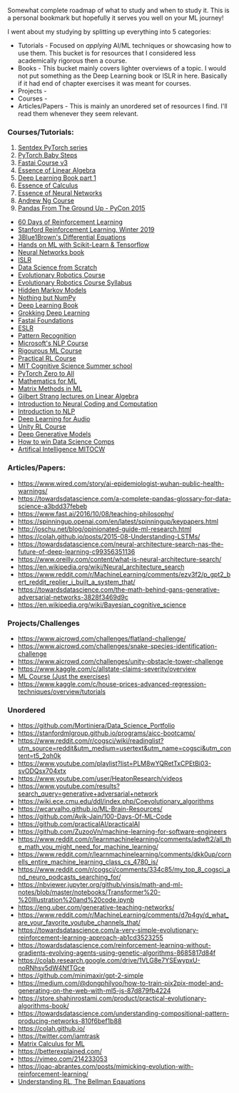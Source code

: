 Somewhat complete roadmap of what to study and when to study it. This is a personal bookmark but hopefully it serves you well on your ML journey!

I went about my studying by splitting up everything into 5 categories:
* Tutorials - Focused on *applying* AI/ML techniques or showcasing how to use them. This bucket is for resources that I considered less academically rigorous then a course.  
* Books - This bucket mainly covers lighter overviews of a topic. I would not put something as the Deep Learning book or ISLR in here. Basically if it had end of chapter exercises it was meant for courses. 
* Projects - 
* Courses - 
* Articles/Papers - This is mainly an unordered set of resources I find. I'll read them whenever they seem relevant. 



### Courses/Tutorials:
1. [Sentdex PyTorch series]()
2. [PyTorch Baby Steps](https://lelon.io/blog/2018/02/08/pytorch-with-baby-steps)
3. [Fastai Course v3]()
4. [Essence of Linear Algebra](https://www.youtube.com/watch?v=fNk_zzaMoSs&list=PLZHQObOWTQDPD3MizzM2xVFitgF8hE_ab)
5. [Deep Learning Book part 1](http://neuralnetworksanddeeplearning.com/index.html)
6. [Essence of Calculus](https://www.youtube.com/watch?v=WUvTyaaNkzM&list=PLZHQObOWTQDMsr9K-rj53DwVRMYO3t5Yr)
7. [Essence of Neural Networks](https://www.youtube.com/watch?v=aircAruvnKk&list=PLZHQObOWTQDNU6R1_67000Dx_ZCJB-3pi)
8. [Andrew Ng Course](https://www.coursera.org/learn/machine-learning)
9. [Pandas From The Ground Up - PyCon 2015](https://youtu.be/5JnMutdy6Fw)


* [60 Days of Reinforcement Learning](https://github.com/andri27-ts/Reinforcement-Learning)
* [Stanford Reinforcement Learning, Winter 2019](http://web.stanford.edu/class/cs234/CS234Win2019/index.html)
* [3Blue1Brown's Differential Equations](https://www.youtube.com/watch?v=p_di4Zn4wz4&list=PLZHQObOWTQDNPOjrT6KVlfJuKtYTftqH6)
* [Hands on ML with Scikit-Learn & Tensorflow]()
* [Neural Networks book](http://neuralnetworksanddeeplearning.com/index.html)
* [ISLR](https://www.dataschool.io/15-hours-of-expert-machine-learning-videos/)
* [Data Science from Scratch](https://github.com/joelgrus/data-science-from-scratch)
* [Evolutionary Robotics Course](https://www.youtube.com/playlist?list=PLAuiGdPEdw0inlKisMbjDypCbvcb_GBN9)
* [Evolutionary Robotics Course Syllabus](https://docs.google.com/spreadsheets/d/1uaBpkv0fpSPGmgA8tbHBgRCI-cL2Qyx6gwnhzBJYJUE/edit#gid=0)
* [Hidden Markov Models](https://colab.research.google.com/drive/1IUe9lfoIiQsL49atSOgxnCmMR_zJazKI#scrollTo=lDJIV2EVBuFZ)
* [Nothing but NumPy](https://medium.com/towards-artificial-intelligence/nothing-but-numpy-understanding-creating-neural-networks-with-computational-graphs-from-scratch-6299901091b0)
* [Deep Learning Book](https://www.deeplearningbook.org/)
* [Grokking Deep Learning](https://github.com/iamtrask/Grokking-Deep-Learning)
* [Fastai Foundations]()
* [ESLR]()
* [Pattern Recognition]()
* [Microsoft's NLP Course](https://www.edx.org/course/natural-language-processing-nlp-2)
* [Rigourous ML Course](https://www.cse.iitm.ac.in/~ravi/courses/Reinforcement%20Learning.html)
* [Practical RL Course](https://simoninithomas.github.io/Deep_reinforcement_learning_Course/)
* [MIT Cognitive Science Summer school](https://cbmm.mit.edu/summer-school)
* [PyTorch Zero to All](https://www.youtube.com/playlist?list=PLlMkM4tgfjnJ3I-dbhO9JTw7gNty6o_2m&disable_polymer=true)
* [Mathematics for ML](https://www.coursera.org/specializations/mathematics-machine-learning#courses)
* [Matrix Methods in ML](https://ocw.mit.edu/courses/mathematics/18-065-matrix-methods-in-data-analysis-signal-processing-and-machine-learning-spring-2018/index.htm)
* [Gilbert Strang lectures on Linear Algebra](https://www.youtube.com/playlist?list=PL49CF3715CB9EF31D)
* [Introduction to Neural Coding and Computation](https://faculty.washington.edu/etsb/AMATH342/)
* [Introduction to NLP](https://www.youtube.com/playlist?list=PLM8wYQRetTxCCURc1zaoxo9pTsoov3ipY)
* [Deep Learning for Audio](https://www.youtube.com/playlist?list=PL-wATfeyAMNrtbkCNsLcpoAyBBRJZVlnf)
* [Unity RL Course](http://www.simoninithomas.com/unitymlagentscourse/)
* [Deep Generative Models](https://deepgenerativemodels.github.io/)
* [How to win Data Science Comps](https://www.youtube.com/playlist?list=PLpQWTe-45nxL3bhyAJMEs90KF_gZmuqtm)
* [Artifical Intelligence MITOCW](https://ocw.mit.edu/courses/electrical-engineering-and-computer-science/6-034-artificial-intelligence-fall-2010/index.htm)

### Articles/Papers:
* https://www.wired.com/story/ai-epidemiologist-wuhan-public-health-warnings/
* https://towardsdatascience.com/a-complete-pandas-glossary-for-data-science-a3bdd37febeb
* https://www.fast.ai/2016/10/08/teaching-philosophy/
* https://spinningup.openai.com/en/latest/spinningup/keypapers.html
* http://joschu.net/blog/opinionated-guide-ml-research.html
* https://colah.github.io/posts/2015-08-Understanding-LSTMs/
* https://towardsdatascience.com/neural-architecture-search-nas-the-future-of-deep-learning-c99356351136
* https://www.oreilly.com/content/what-is-neural-architecture-search/
* https://en.wikipedia.org/wiki/Neural_architecture_search
* https://www.reddit.com/r/MachineLearning/comments/ezv3f2/p_gpt2_bert_reddit_replier_i_built_a_system_that/
* https://towardsdatascience.com/the-math-behind-gans-generative-adversarial-networks-3828f3469d9c
* https://en.wikipedia.org/wiki/Bayesian_cognitive_science

### Projects/Challenges
* https://www.aicrowd.com/challenges/flatland-challenge/
* https://www.aicrowd.com/challenges/snake-species-identification-challenge
* https://www.aicrowd.com/challenges/unity-obstacle-tower-challenge
* https://www.kaggle.com/c/allstate-claims-severity/overview
* [ML Course (Just the exercises)](https://www.cs.toronto.edu/~jlucas/teaching/csc411/)
* https://www.kaggle.com/c/house-prices-advanced-regression-techniques/overview/tutorials

### Unordered
* https://github.com/Mortiniera/Data_Science_Portfolio
* https://stanfordmlgroup.github.io/programs/aicc-bootcamp/
* https://www.reddit.com/r/cogsci/wiki/readinglist?utm_source=reddit&utm_medium=usertext&utm_name=cogsci&utm_content=t5_2qh0k
* https://www.youtube.com/playlist?list=PLM8wYQRetTxCPEtBi03-svODQsx704xtx
* https://www.youtube.com/user/HeatonResearch/videos
* https://www.youtube.com/results?search_query=generative+adversarial+network
* https://wiki.ece.cmu.edu/ddl/index.php/Coevolutionary_algorithms
* https://wcarvalho.github.io/ML-Brain-Resources/
* https://github.com/Avik-Jain/100-Days-Of-ML-Code
* https://github.com/practicalAI/practicalAI
* https://github.com/ZuzooVn/machine-learning-for-software-engineers
* https://www.reddit.com/r/learnmachinelearning/comments/adwft2/all_the_math_you_might_need_for_machine_learning/
* https://www.reddit.com/r/learnmachinelearning/comments/dkk0up/cornells_entire_machine_learning_class_cs_4780_is/
* https://www.reddit.com/r/cogsci/comments/334c85/my_top_8_cogsci_and_neuro_podcasts_searching_for/
* https://nbviewer.jupyter.org/github/vinsis/math-and-ml-notes/blob/master/notebooks/Transformer%20-%20Illustration%20and%20code.ipynb
* https://eng.uber.com/generative-teaching-networks/
* https://www.reddit.com/r/MachineLearning/comments/d7p4gy/d_what_are_your_favorite_youtube_channels_that/
* https://towardsdatascience.com/a-very-simple-evolutionary-reinforcement-learning-approach-ab1cd3523255
* https://towardsdatascience.com/reinforcement-learning-without-gradients-evolving-agents-using-genetic-algorithms-8685817d84f
* https://colab.research.google.com/drive/1VLG8e7YSEwypxU-noRNhsv5dW4NfTGce
* https://github.com/minimaxir/gpt-2-simple
* https://medium.com/@dongphilyoo/how-to-train-pix2pix-model-and-generating-on-the-web-with-ml5-js-87d879fb4224
* https://store.shahinrostami.com/product/practical-evolutionary-algorithms-book/
* https://towardsdatascience.com/understanding-compositional-pattern-producing-networks-810f6bef1b88
* https://colah.github.io/
* https://twitter.com/iamtrask
* [Matrix Calculus for ML](https://explained.ai/matrix-calculus/index.html)
* https://betterexplained.com/
* https://vimeo.com/214233053
* https://joao-abrantes.com/posts/mimicking-evolution-with-reinforcement-learning/
* [Understanding RL, The Bellman Eqauations](https://joshgreaves.com/reinforcement-learning/understanding-rl-the-bellman-equations/)
